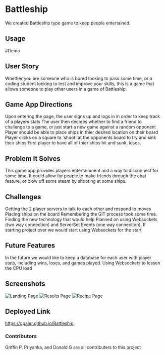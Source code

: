 # Battleship

We created Battleship type game to keep people entertained.

## Usage
#Demo

## User Story
Whether you are someone who is bored looking to pass some time, or a coding student looking to test and improve your skills, this is a game that allows someone to play other users in a game of Battleship.

## Game App Directions
Upon entering the page, the user signs up and logs in in order to keep track of a players stats
The user then decides whether to find a friend to challenge to a game, or just start a new game against a random opponent
Player should be able to place ships in thier desired location on their board
Player clicks on a square to 'shoot' at the opponents board to try and sink their ships
First player to have all of thier ships hit and sunk, loses.

## Problem It Solves
This game app provides players entertainment and a way to disconnect for some time. It could allow for people to make friends through the chat feature, or blow off some steam by shooting at some ships.

## Challenges
Getting the 2 player servers to talk to each other and respond to moves
Placing ships on the board
Remembering the GIT process took some time.
Finding the new technology that would help
    Planned on using Websockets (two way connection) and ServerSet Events (one way connection). If starting project over we would start using Websockets for the start


## Future Features
In the future we would like to keep a database for each user with player stats, including wins, loses, and games played.
Using Websockets to lessen the CPU load

## Screenshots
![Landing Page](./assets/images/landing-page.png)
![Results Page](./assets/images/results-page.png)
![Recipe Page](./assets/images/recipe-page.png)

## Deployed Link
https://gpaier.github.io/Battleship

### Contributors
Griffin P, Priyanka, and Donald G are all contributers to this project
